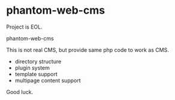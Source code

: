 # phantom-web-cms

Project is EOL. 

phantom-web-cms

This is not real CMS, but provide same php code to
work as CMS.

- directory structure
- plugin system
- template support
- multipage content support

Good luck.
